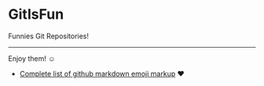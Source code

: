 # GitIsFun

Funnies Git Repositories!
________________________________________

Enjoy them! :relaxed:


-	[Complete list of github markdown emoji markup](https://gist.github.com/rxaviers/7360908) :heart:
